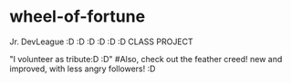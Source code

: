 # wheel-of-fortune
Jr. DevLeague :D :D :D :D :D :D CLASS PROJECT


"I volunteer as tribute:D :D"
#Also, check out the feather creed! new and improved, with less angry followers! :D